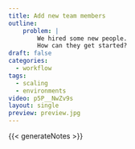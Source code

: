 ```yaml
---
title: Add new team members
outline:
    problem: |
        We hired some new people.
        How can they get started?
draft: false
categories:
  - workflow
tags:
  - scaling
  - environments
video: p5P__NwZv9s
layout: single
preview: preview.jpg
---
```


{{< generateNotes >}}
